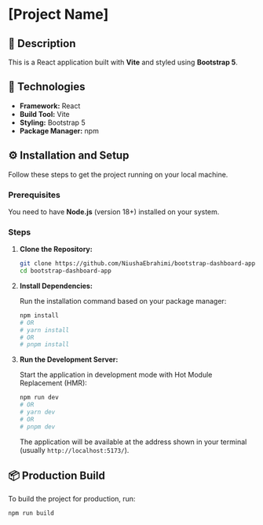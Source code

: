 # [Project Name]

## 📝 Description

This is a React application built with **Vite** and styled using **Bootstrap 5**.

## 🚀 Technologies

* **Framework:** React
* **Build Tool:** Vite
* **Styling:** Bootstrap 5
* **Package Manager:** npm

## ⚙️ Installation and Setup

Follow these steps to get the project running on your local machine.

### Prerequisites

You need to have **Node.js** (version 18+) installed on your system.

### Steps

1.  **Clone the Repository:**

    ```bash
    git clone https://github.com/NiushaEbrahimi/bootstrap-dashboard-app.git
    cd bootstrap-dashboard-app
    ```

2.  **Install Dependencies:**

    Run the installation command based on your package manager:

    ```bash
    npm install
    # OR
    # yarn install
    # OR
    # pnpm install
    ```

3.  **Run the Development Server:**

    Start the application in development mode with Hot Module Replacement (HMR):

    ```bash
    npm run dev
    # OR
    # yarn dev
    # OR
    # pnpm dev
    ```

    The application will be available at the address shown in your terminal (usually `http://localhost:5173/`).

## 📦 Production Build

To build the project for production, run:

```bash
npm run build